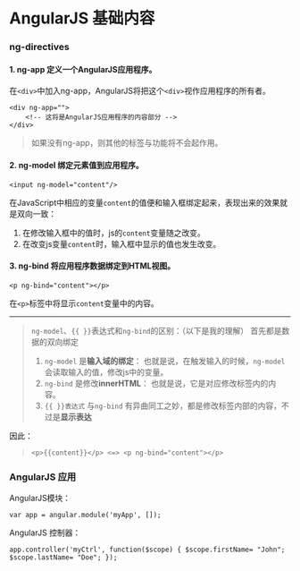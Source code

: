 # AngularJS 基础内容

### ng-directives

#### 1. ng-app 定义一个AngularJS应用程序。
在`<div>`中加入ng-app，AngularJS将把这个`<div>`视作应用程序的所有者。
```
<div ng-app="">
    <!-- 这将是AngularJS应用程序的内容部分 -->
</div>
```
> 如果没有ng-app，则其他的标签与功能将不会起作用。

#### 2. ng-model 绑定元素值到应用程序。

```
<input ng-model="content"/>
```
在JavaScript中相应的变量`content`的值便和输入框绑定起来，表现出来的效果就是双向一致：
1. 在修改输入框中的值时，js的`content`变量随之改变。
2. 在改变js变量`content`时，输入框中显示的值也发生改变。

#### 3. ng-bind 将应用程序数据绑定到HTML视图。
```
<p ng-bind="content"></p>
```
在`<p>`标签中将显示`content`变量中的内容。

* * *


> `ng-model`、`{{ }}`表达式和`ng-bind`的区别：（以下是我的理解）
> 首先都是数据的双向绑定
> 1. `ng-model` 是**输入域的绑定**：
> 也就是说，在触发输入的时候，`ng-model`会读取输入的值，修改js中的变量。
> 2. `ng-bind` 是修改**innerHTML**：
> 也就是说，它是对应修改标签内的内容。
> 3. `{{ }}表达式` 与`ng-bind` 有异曲同工之妙，都是修改标签内部的内容，不过是**显示表达**

因此：
> `<p>{{content}}</p> <=> <p ng-bind="content"></p>`

### AngularJS 应用

AngularJS模块：
```
var app = angular.module('myApp', []);
```

AngularJS 控制器：
```
app.controller('myCtrl', function($scope) { $scope.firstName= "John"; $scope.lastName= "Doe"; });
```